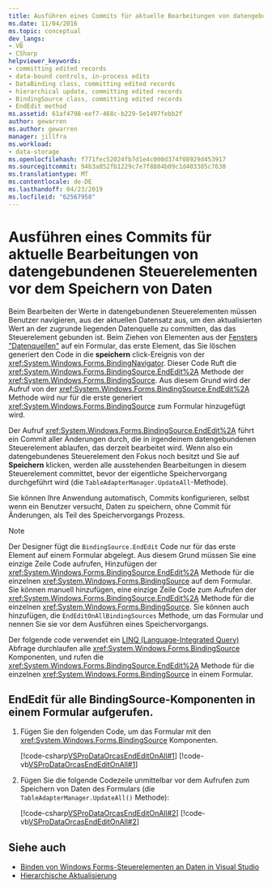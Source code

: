 ```yaml
---
title: Ausführen eines Commits für aktuelle Bearbeitungen von datengebundenen Steuerelementen vor dem Speichern von Daten
ms.date: 11/04/2016
ms.topic: conceptual
dev_langs:
- VB
- CSharp
helpviewer_keywords:
- committing edited records
- data-bound controls, in-process edits
- DataBinding class, committing edited records
- hierarchical update, committing edited records
- BindingSource class, committing edited records
- EndEdit method
ms.assetid: 61af4798-eef7-468c-b229-5e1497febb2f
author: gewarren
ms.author: gewarren
manager: jillfra
ms.workload:
- data-storage
ms.openlocfilehash: f771fec52024fb7d1e4c000d374f08929d453917
ms.sourcegitcommit: 94b3a052fb1229c7e7f8804b09c1d403385c7630
ms.translationtype: MT
ms.contentlocale: de-DE
ms.lasthandoff: 04/23/2019
ms.locfileid: "62567958"
---
```

# <a name="commit-in-process-edits-on-data-bound-controls-before-saving-data"></a>Ausführen eines Commits für aktuelle Bearbeitungen von datengebundenen Steuerelementen vor dem Speichern von Daten

Beim Bearbeiten der Werte in datengebundenen Steuerelementen müssen Benutzer navigieren, aus der aktuellen Datensatz aus, um den aktualisierten Wert an der zugrunde liegenden Datenquelle zu committen, das das Steuerelement gebunden ist. Beim Ziehen von Elementen aus der [Fensters "Datenquellen"](add-new-data-sources.md) auf ein Formular, das erste Element, das Sie löschen generiert den Code in die **speichern** click-Ereignis von der <xref:System.Windows.Forms.BindingNavigator>. Dieser Code Ruft die <xref:System.Windows.Forms.BindingSource.EndEdit%2A> Methode der <xref:System.Windows.Forms.BindingSource>. Aus diesem Grund wird der Aufruf von der <xref:System.Windows.Forms.BindingSource.EndEdit%2A> Methode wird nur für die erste generiert <xref:System.Windows.Forms.BindingSource> zum Formular hinzugefügt wird.

Der Aufruf <xref:System.Windows.Forms.BindingSource.EndEdit%2A> führt ein Commit aller Änderungen durch, die in irgendeinem datengebundenen Steuerelement ablaufen, das derzeit bearbeitet wird. Wenn also ein datengebundenes Steuerelement den Fokus noch besitzt und Sie auf **Speichern** klicken, werden alle ausstehenden Bearbeitungen in diesem Steuerelement committet, bevor der eigentliche Speichervorgang durchgeführt wird (die `TableAdapterManager.UpdateAll`-Methode).

Sie können Ihre Anwendung automatisch, Commits konfigurieren, selbst wenn ein Benutzer versucht, Daten zu speichern, ohne Commit für Änderungen, als Teil des Speichervorgangs Prozess.

> [!NOTE]
> Der Designer fügt die `BindingSource.EndEdit` Code nur für das erste Element auf einem Formular abgelegt. Aus diesem Grund müssen Sie eine einzige Zeile Code aufrufen, Hinzufügen der <xref:System.Windows.Forms.BindingSource.EndEdit%2A> Methode für die einzelnen <xref:System.Windows.Forms.BindingSource> auf dem Formular. Sie können manuell hinzufügen, eine einzige Zeile Code zum Aufrufen der <xref:System.Windows.Forms.BindingSource.EndEdit%2A> Methode für die einzelnen <xref:System.Windows.Forms.BindingSource>. Sie können auch hinzufügen, die `EndEditOnAllBindingSources` Methode, um das Formular und nennen Sie sie vor dem Ausführen eines Speichervorgangs.

Der folgende code verwendet ein [LINQ (Language-Integrated Query)](/dotnet/csharp/linq/) Abfrage durchlaufen alle <xref:System.Windows.Forms.BindingSource> Komponenten, und rufen die <xref:System.Windows.Forms.BindingSource.EndEdit%2A> Methode für die einzelnen <xref:System.Windows.Forms.BindingSource> in einem Formular.

## <a name="to-call-endedit-for-all-bindingsource-components-on-a-form"></a>EndEdit für alle BindingSource-Komponenten in einem Formular aufgerufen.

1. Fügen Sie den folgenden Code, um das Formular mit den <xref:System.Windows.Forms.BindingSource> Komponenten.

     [!code-csharp[VSProDataOrcasEndEditOnAll#1](../data-tools/codesnippet/CSharp/commit-in-process-edits-on-data-bound-controls-before-saving-data_1.cs)]
     [!code-vb[VSProDataOrcasEndEditOnAll#1](../data-tools/codesnippet/VisualBasic/commit-in-process-edits-on-data-bound-controls-before-saving-data_1.vb)]

2. Fügen Sie die folgende Codezeile unmittelbar vor dem Aufrufen zum Speichern von Daten des Formulars (die `TableAdapterManager.UpdateAll()` Methode):

     [!code-csharp[VSProDataOrcasEndEditOnAll#2](../data-tools/codesnippet/CSharp/commit-in-process-edits-on-data-bound-controls-before-saving-data_2.cs)]
     [!code-vb[VSProDataOrcasEndEditOnAll#2](../data-tools/codesnippet/VisualBasic/commit-in-process-edits-on-data-bound-controls-before-saving-data_2.vb)]

## <a name="see-also"></a>Siehe auch

- [Binden von Windows Forms-Steuerelementen an Daten in Visual Studio](../data-tools/bind-windows-forms-controls-to-data-in-visual-studio.md)
- [Hierarchische Aktualisierung](../data-tools/hierarchical-update.md)